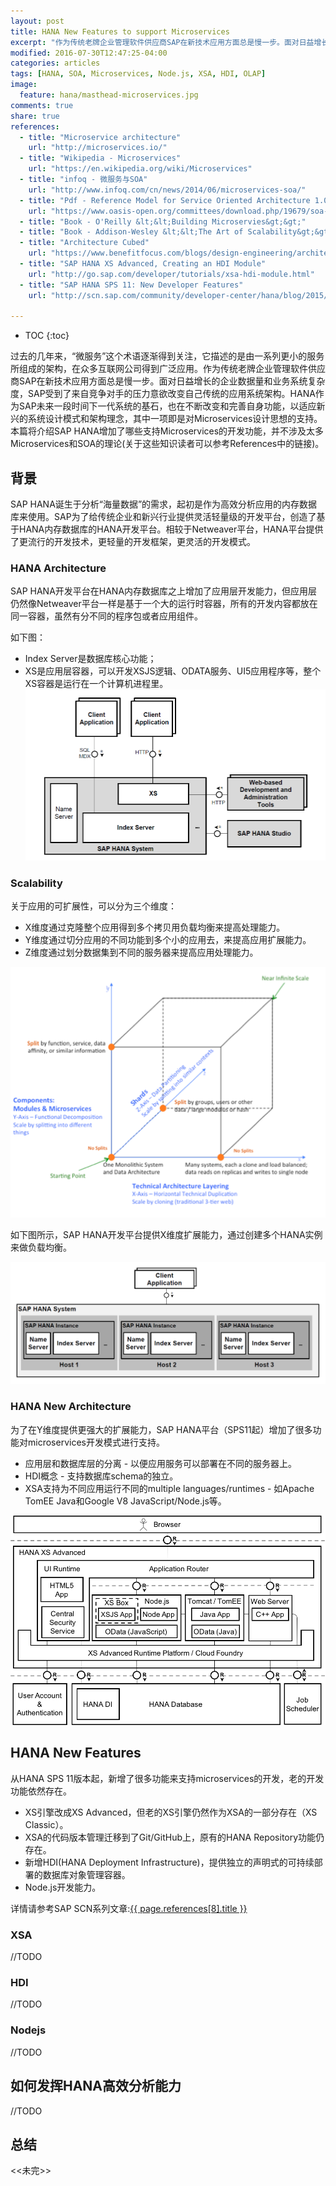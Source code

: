```yaml
---
layout: post
title: HANA New Features to support Microservices
excerpt: "作为传统老牌企业管理软件供应商SAP在新技术应用方面总是慢一步。面对日益增长的企业数据量和业务系统复杂度，SAP受到了来自竞争对手的压力意欲改变自己传统的应用系统架构。HANA作为SAP未来一段时间下一代系统的基石，也在不断改变和完善自身功能，以适应新兴的系统设计模式和架构理念，其中一项即是对Microservices设计思想的支持。本篇将介绍SAP HANA增加了哪些支持Microservices的开发功能，并不涉及太多Microservices和SOA的理论。"
modified: 2016-07-30T12:47:25-04:00
categories: articles
tags: [HANA, SOA, Microservices, Node.js, XSA, HDI, OLAP]
image:
  feature: hana/masthead-microservices.jpg
comments: true
share: true
references:
  - title: "Microservice architecture"
    url: "http://microservices.io/"
  - title: "Wikipedia - Microservices"
    url: "https://en.wikipedia.org/wiki/Microservices"
  - title: "infoq - 微服务与SOA"
    url: "http://www.infoq.com/cn/news/2014/06/microservices-soa/"
  - title: "Pdf - Reference Model for Service Oriented Architecture 1.0"
    url: "https://www.oasis-open.org/committees/download.php/19679/soa-rm-cs.pdf"
  - title: "Book - O'Reilly &lt;&lt;Building Microservies&gt;&gt;"
  - title: "Book - Addison-Wesley &lt;&lt;The Art of Scalability&gt;&gt;"
  - title: "Architecture Cubed"
    url: "https://www.benefitfocus.com/blogs/design-engineering/architecture-cubed"
  - title: "SAP HANA XS Advanced, Creating an HDI Module"
    url: "http://go.sap.com/developer/tutorials/xsa-hdi-module.html"
  - title: "SAP HANA SPS 11: New Developer Features"
    url: "http://scn.sap.com/community/developer-center/hana/blog/2015/12/08/sap-hana-sps-11-new-developer-features"
        
---
```


* TOC
{:toc}

过去的几年来，“微服务”这个术语逐渐得到关注，它描述的是由一系列更小的服务所组成的架构，在众多互联网公司得到广泛应用。作为传统老牌企业管理软件供应商SAP在新技术应用方面总是慢一步。面对日益增长的企业数据量和业务系统复杂度，SAP受到了来自竞争对手的压力意欲改变自己传统的应用系统架构。HANA作为SAP未来一段时间下一代系统的基石，也在不断改变和完善自身功能，以适应新兴的系统设计模式和架构理念，其中一项即是对Microservices设计思想的支持。本篇将介绍SAP HANA增加了哪些支持Microservices的开发功能，并不涉及太多Microservices和SOA的理论(关于这些知识读者可以参考References中的链接)。

## 背景
SAP HANA诞生于分析“海量数据”的需求，起初是作为高效分析应用的内存数据库来使用。SAP为了给传统企业和新兴行业提供灵活轻量级的开发平台，创造了基于HANA内存数据库的HANA开发平台。相较于Netweaver平台，HANA平台提供了更流行的开发技术，更轻量的开发框架，更灵活的开发模式。

### HANA Architecture
SAP HANA开发平台在HANA内存数据库之上增加了应用层开发能力，但应用层仍然像Netweaver平台一样是基于一个大的运行时容器，所有的开发内容都放在同一容器，虽然有分不同的程序包或者应用组件。

如下图：

- Index Server是数据库核心功能；
- XS是应用层容器，可以开发XSJS逻辑、ODATA服务、UI5应用程序等，整个XS容器是运行在一个计算机进程里。
![HANA Architecture Main](/images/hana/sap-hana-architecture-main.png)

### Scalability
关于应用的可扩展性，可以分为三个维度：

* X维度通过克隆整个应用得到多个拷贝用负载均衡来提高处理能力。
* Y维度通过切分应用的不同功能到多个小的应用去，来提高应用扩展能力。
* Z维度通过划分数据集到不同的服务器来提高应用处理能力。

![HANA Architecture Main](/images/hana/sap-hana-architecture-scalability.png)

如下图所示，SAP HANA开发平台提供X维度扩展能力，通过创建多个HANA实例来做负载均衡。

![HANA Architecture Main](/images/hana/sap-hana-architecture-distributed.png)

### HANA New Architecture
为了在Y维度提供更强大的扩展能力，SAP HANA平台（SPS11起）增加了很多功能对microservices开发模式进行支持。

* 应用层和数据库层的分离 - 以便应用服务可以部署在不同的服务器上。
* HDI概念 - 支持数据库schema的独立。
* XSA支持为不同应用运行不同的multiple languages/runtimes - 如Apache TomEE Java和Google V8 JavaScript/Node.js等。

![HANA Architecture Main](/images/hana/sap-hana-architecture-xsa.png)

## HANA New Features
从HANA SPS 11版本起，新增了很多功能来支持microservices的开发，老的开发功能依然存在。

* XS引擎改成XS Advanced，但老的XS引擎仍然作为XSA的一部分存在（XS Classic）。
* XSA的代码版本管理迁移到了Git/GitHub上，原有的HANA Repository功能仍存在。
* 新增HDI(HANA Deployment Infrastructure)，提供独立的声明式的可持续部署的数据库对象管理容器。
* Node.js开发能力。

详情请参考SAP SCN系列文章:<a target="_blank" href="{{ page.references[8].url }}">{{ page.references[8].title }}</a>

### XSA
//TODO

### HDI
//TODO

### Nodejs
//TODO

## 如何发挥HANA高效分析能力
//TODO

## 总结

&lt;&lt;未完&gt;&gt;
